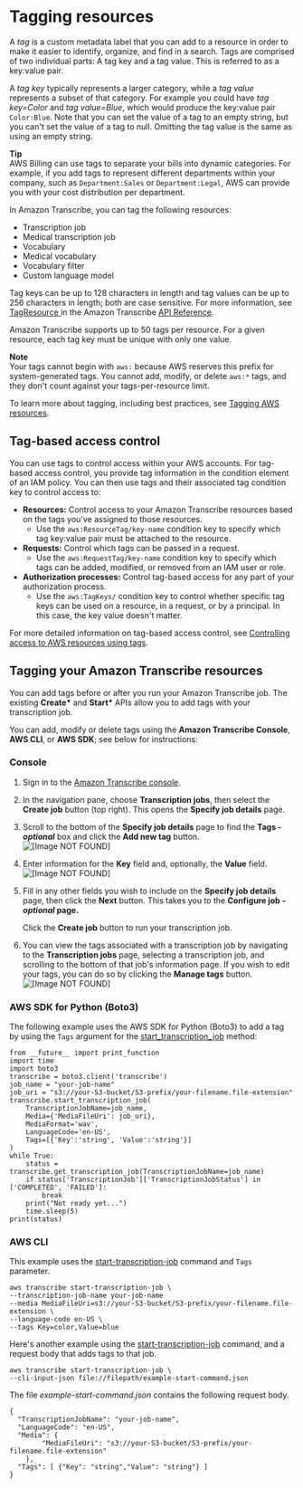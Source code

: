 # Tagging resources<a name="tagging"></a>

A *tag* is a custom metadata label that you can add to a resource in order to make it easier to identify, organize, and find in a search\. Tags are comprised of two individual parts: A tag key and a tag value\. This is referred to as a key:value pair\.

A *tag key* typically represents a larger category, while a *tag value* represents a subset of that category\. For example you could have *tag key=Color* and *tag value=Blue*, which would produce the key:value pair `Color:Blue`\. Note that you can set the value of a tag to an empty string, but you can't set the value of a tag to null\. Omitting the tag value is the same as using an empty string\.

**Tip**  
AWS Billing can use tags to separate your bills into dynamic categories\. For example, if you add tags to represent different departments within your company, such as `Department:Sales` or `Department:Legal`, AWS can provide you with your cost distribution per department\.

In Amazon Transcribe, you can tag the following resources: 
+ Transcription job
+ Medical transcription job
+ Vocabulary
+ Medical vocabulary
+ Vocabulary filter
+ Custom language model

Tag keys can be up to 128 characters in length and tag values can be up to 256 characters in length; both are case sensitive\. For more information, see [ TagResource ](API_TagResource.md) in the Amazon Transcribe [API Reference](API_Reference.md)\.

Amazon Transcribe supports up to 50 tags per resource\. For a given resource, each tag key must be unique with only one value\.

**Note**  
Your tags cannot begin with `aws:` because AWS reserves this prefix for system\-generated tags\. You cannot add, modify, or delete `aws:*` tags, and they don't count against your tags\-per\-resource limit\.

To learn more about tagging, including best practices, see [Tagging AWS resources](https://docs.aws.amazon.com/general/latest/gr/aws_tagging.html)\.

## Tag\-based access control<a name="tagging-access-control"></a>

You can use tags to control access within your AWS accounts\. For tag\-based access control, you provide tag information in the condition element of an IAM policy\. You can then use tags and their associated tag condition key to control access to:
+ **Resources:** Control access to your Amazon Transcribe resources based on the tags you've assigned to those resources\.
  + Use the `aws:ResourceTag/key-name` condition key to specify which tag key:value pair must be attached to the resource\.
+ **Requests:** Control which tags can be passed in a request\.
  + Use the `aws:RequestTag/key-name` condition key to specify which tags can be added, modified, or removed from an IAM user or role\.
+ **Authorization processes:** Control tag\-based access for any part of your authorization process\.
  +  Use the `aws:TagKeys/` condition key to control whether specific tag keys can be used on a resource, in a request, or by a principal\. In this case, the key value doesn't matter\.

For more detailed information on tag\-based access control, see [Controlling access to AWS resources using tags](https://docs.aws.amazon.com/IAM/latest/UserGuide/access_tags.html)\. 

## Tagging your Amazon Transcribe resources<a name="tagging-how-to"></a>

You can add tags before or after you run your Amazon Transcribe job\. The existing **Create\*** and **Start\*** APIs allow you to add tags with your transcription job\.

You can add, modify or delete tags using the **Amazon Transcribe Console**, **AWS CLI**, or **AWS SDK**; see below for instructions:

### Console<a name="tagging-howto-console"></a>

1. Sign in to the [Amazon Transcribe console](https://console.aws.amazon.com/transcribe/)\.

1. In the navigation pane, choose **Transcription jobs**, then select the **Create job** button \(top right\)\. This opens the **Specify job details** page\.

1. Scroll to the bottom of the **Specify job details** page to find the **Tags \- *optional*** box and click the **Add new tag** button\.  
![\[Image NOT FOUND\]](http://docs.aws.amazon.com/transcribe/latest/dg/images/add-new-tag.png)

1. Enter information for the **Key** field and, optionally, the **Value** field\.  
![\[Image NOT FOUND\]](http://docs.aws.amazon.com/transcribe/latest/dg/images/add-new-tag-color.png)

1. Fill in any other fields you wish to include on the **Specify job details** page, then click the **Next** button\. This takes you to the **Configure job \- *optional* page\.**

   Click the **Create job** button to run your transcription job\. 

1. You can view the tags associated with a transcription job by navigating to the **Transcription jobs** page, selecting a transcription job, and scrolling to the bottom of that job's information page\. If you wish to edit your tags, you can do so by clicking the **Manage tags** button\.  
![\[Image NOT FOUND\]](http://docs.aws.amazon.com/transcribe/latest/dg/images/view-tags.png)

### AWS SDK for Python \(Boto3\)<a name="tagging-howto-sdk"></a>

The following example uses the AWS SDK for Python \(Boto3\) to add a tag by using the `Tags` argument for the [start\_transcription\_job](https://boto3.amazonaws.com/v1/documentation/api/latest/reference/services/transcribe.html#TranscribeService.Client.start_transcription_job) method:

```
from __future__ import print_function
import time
import boto3
transcribe = boto3.client('transcribe')
job_name = "your-job-name"
job_uri = "s3://your-S3-bucket/S3-prefix/your-filename.file-extension"
transcribe.start_transcription_job(
    TranscriptionJobName=job_name,
    Media={'MediaFileUri': job_uri},
    MediaFormat='wav',
    LanguageCode='en-US', 
    Tags=[{'Key':'string', 'Value':'string'}]
)
while True:
    status = transcribe.get_transcription_job(TranscriptionJobName=job_name)
    if status['TranscriptionJob']['TranscriptionJobStatus'] in ['COMPLETED', 'FAILED']:
        break
    print("Not ready yet...")
    time.sleep(5)
print(status)
```

### AWS CLI<a name="tagging-howto-cli"></a>

This example uses the [start\-transcription\-job](https://awscli.amazonaws.com/v2/documentation/api/latest/reference/transcribe/start-transcription-job.html) command and `Tags` parameter\.

```
aws transcribe start-transcription-job \
--transcription-job-name your-job-name
--media MediaFileUri=s3://your-S3-bucket/S3-prefix/your-filename.file-extension \
--language-code en-US \
--tags Key=color,Value=blue
```

Here's another example using the [start\-transcription\-job](https://awscli.amazonaws.com/v2/documentation/api/latest/reference/transcribe/start-transcription-job.html) command, and a request body that adds tags to that job\.

```
aws transcribe start-transcription-job \
--cli-input-json file://filepath/example-start-command.json
```

The file *example\-start\-command\.json* contains the following request body\.

```
{
  "TranscriptionJobName": "your-job-name",
  "LanguageCode": "en-US",
  "Media": {
        "MediaFileUri": "s3://your-S3-bucket/S3-prefix/your-filename.file-extension"
    },
  "Tags": [ {"Key": "string","Value": "string"} ]
}
```